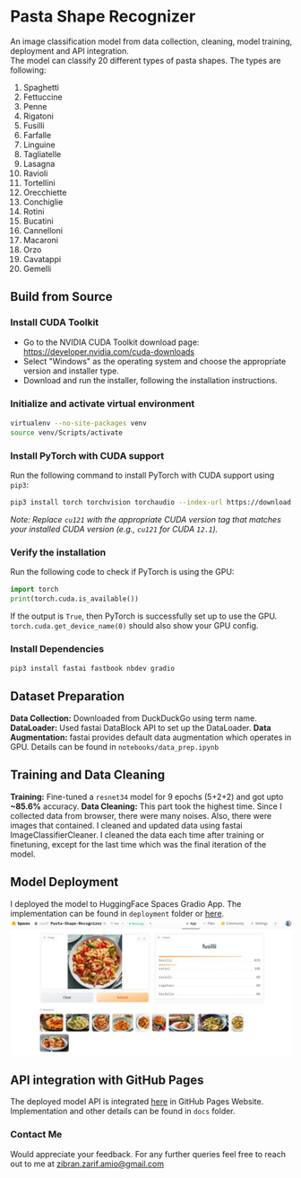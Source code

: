 # Pasta Shape Recognizer

An image classification model from data collection, cleaning, model training, deployment and API integration. <br/>
The model can classify 20 different types of pasta shapes. The types are following: <br/>

1. Spaghetti
2. Fettuccine
3. Penne
4. Rigatoni
5. Fusilli
6. Farfalle
7. Linguine
8. Tagliatelle
9. Lasagna
10. Ravioli
11. Tortellini
12. Orecchiette
13. Conchiglie
14. Rotini
15. Bucatini
16. Cannelloni
17. Macaroni
18. Orzo
19. Cavatappi
20. Gemelli

## Build from Source

### Install CUDA Toolkit

- Go to the NVIDIA CUDA Toolkit download page: https://developer.nvidia.com/cuda-downloads
- Select "Windows" as the operating system and choose the appropriate version and installer type.
- Download and run the installer, following the installation instructions.

### Initialize and activate virtual environment

```bash
virtualenv --no-site-packages venv
source venv/Scripts/activate
```

### Install PyTorch with CUDA support

Run the following command to install PyTorch with CUDA support using `pip3`:

```bash
pip3 install torch torchvision torchaudio --index-url https://download.pytorch.org/whl/cu121
```

_Note: Replace `cu121` with the appropriate CUDA version tag that matches your installed CUDA version (e.g., `cu121` for CUDA `12.1`)._

### Verify the installation

Run the following code to check if PyTorch is using the GPU:

```python
import torch
print(torch.cuda.is_available())
```

If the output is `True`, then PyTorch is successfully set up to use the GPU.  `torch.cuda.get_device_name(0)` should also show your GPU config.

### Install Dependencies

```bash
pip3 install fastai fastbook nbdev gradio
```

## Dataset Preparation

**Data Collection:** Downloaded from DuckDuckGo using term name.
**DataLoader:** Used fastai DataBlock API to set up the DataLoader.
**Data Augmentation:** fastai provides default data augmentation which operates in GPU.
Details can be found in `notebooks/data_prep.ipynb`

## Training and Data Cleaning

**Training:** Fine-tuned a `resnet34` model for 9 epochs (5+2+2) and got upto **~85.6%** accuracy.
**Data Cleaning:** This part took the highest time. Since I collected data from browser, there were many noises. Also, there were images that contained. I cleaned and updated data using fastai ImageClassifierCleaner. I cleaned the data each time after training or finetuning, except for the last time which was the final iteration of the model.

## Model Deployment
I deployed the model to HuggingFace Spaces Gradio App. The implementation can be found in `deployment` folder or [here](https://huggingface.co/spaces/zzarif/Pasta-Shape-Recognizer).
![Pasta-Shape-Recognizer](deployment/deployed_model_hf_spaces.png)

## API integration with GitHub Pages

The deployed model API is integrated [here](https://zzarif.github.io/Pasta-Shape-Recognizer/) in GitHub Pages Website. Implementation and other details can be found in `docs` folder.

### Contact Me
Would appreciate your feedback. For any further queries feel free to reach out to me at [zibran.zarif.amio@gmail.com](mailto:zibran.zarif.amio@gmail.com)

